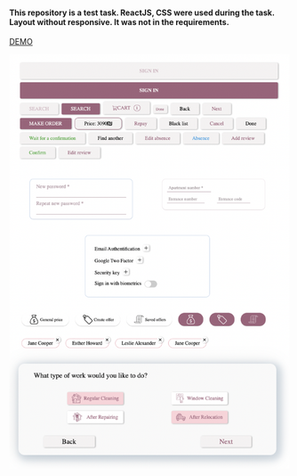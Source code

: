 #### This repository is a test task. ReactJS, CSS were used during the task. Layout without responsive. It was not in the requirements.

[DEMO](https://elena-davydik.github.io/Test-Task/)

<img src="preview.png">
